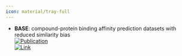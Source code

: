 ```yaml
---
icon: material/tray-full
---
```


- **BASE**: compound-protein binding affinity prediction datasets with reduced similarity bias  
	[![Publication](https://img.shields.io/badge/Publication-Citations:0-blue?style=for-the-badge&logo=bookstack)](https://doi.org/10.1186/s12859-024-05968-3)  
	[![Link](https://img.shields.io/badge/Link-online-brightgreen?style=for-the-badge&logo=cachet&logoColor=65FF8F)](https://synbi2024.kaist.ac.kr/base)  
